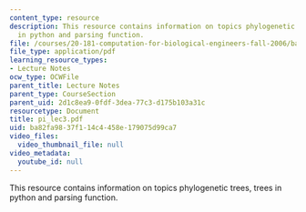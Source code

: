 ```yaml
---
content_type: resource
description: This resource contains information on topics phylogenetic trees, trees
  in python and parsing function.
file: /courses/20-181-computation-for-biological-engineers-fall-2006/ba82fa9837f114c4458e179075d99ca7_pi_lec3.pdf
file_type: application/pdf
learning_resource_types:
- Lecture Notes
ocw_type: OCWFile
parent_title: Lecture Notes
parent_type: CourseSection
parent_uid: 2d1c8ea9-0fdf-3dea-77c3-d175b103a31c
resourcetype: Document
title: pi_lec3.pdf
uid: ba82fa98-37f1-14c4-458e-179075d99ca7
video_files:
  video_thumbnail_file: null
video_metadata:
  youtube_id: null
---
```

This resource contains information on topics phylogenetic trees, trees in python and parsing function.

